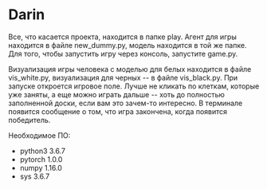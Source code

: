 # Darin

Все, что касается проекта, находится в папке play.
Агент для игры находится в файле new_dummy.py, модель находится в той же папке. Для того, чтобы запустить игру через консоль, запустите game.py.

Визуализация игры человека с моделью для белых находится в файле vis_white.py, 
визуализация для черных -- в файле vis_black.py. При запуске откроется игровое поле. Лучше не кликать по клеткам, которые уже заняты, а еще можно играть дальше -- хоть до полностью заполненной доски, если вам это зачем-то интересно. В терминале появится сообщение о том, что игра закончена, когда появится победитель.

Необходимое ПО:
+ python3 3.6.7
+ pytorch 1.0.0
+ numpy 1.16.0
+ sys 3.6.7

